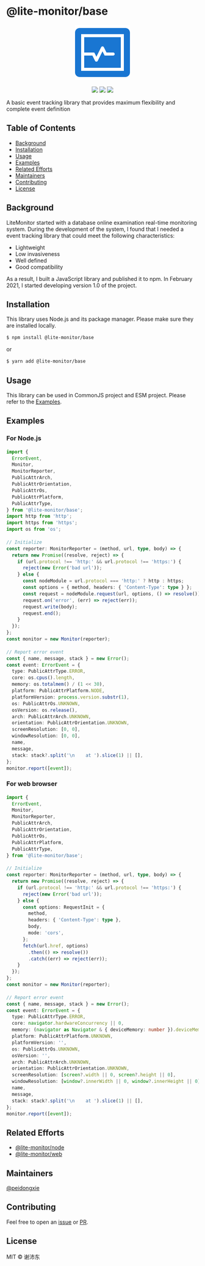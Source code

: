 # @lite-monitor/base

<p align="center">
  <img src="https://raw.githubusercontent.com/peidongxie/lite-monitor/main/packages/frontend/public/logo.png">
</p>
<p align="center">
  <img src="https://img.shields.io/github/license/peidongxie/lite-monitor" />
  <img src="https://img.shields.io/github/package-json/v/peidongxie/lite-monitor" />
  <img src="https://img.shields.io/npm/v/@lite-monitor/base" />
</p>

A basic event tracking library that provides maximum flexibility and complete event definition

## Table of Contents

- [Background](#background)
- [Installation](#installation)
- [Usage](#usage)
- [Examples](#examples)
- [Related Efforts](#related-efforts)
- [Maintainers](#maintainers)
- [Contributing](#contributing)
- [License](#license)

## Background

LiteMonitor started with a database online examination real-time monitoring system. During the development of the system, I found that I needed a event tracking library that could meet the following characteristics:

- Lightweight
- Low invasiveness
- Well defined
- Good compatibility

As a result, I built a JavaScript library and published it to npm. In February 2021, I started developing version 1.0 of the project.

## Installation

This library uses Node.js and its package manager. Please make sure they are installed locally.

```sh
$ npm install @lite-monitor/base
```

or

```sh
$ yarn add @lite-monitor/base
```

## Usage

This library can be used in CommonJS project and ESM project. Please refer to the [Examples](#examples).

## Examples

### For Node.js

```typescript
import {
  ErrorEvent,
  Monitor,
  MonitorReporter,
  PublicAttrArch,
  PublicAttrOrientation,
  PublicAttrOs,
  PublicAttrPlatform,
  PublicAttrType,
} from '@lite-monitor/base';
import http from 'http';
import https from 'https';
import os from 'os';

// Initialize
const reporter: MonitorReporter = (method, url, type, body) => {
  return new Promise((resolve, reject) => {
    if (url.protocol !== 'http:' && url.protocol !== 'https:') {
      reject(new Error('bad url'));
    } else {
      const nodeModule = url.protocol === 'http:' ? http : https;
      const options = { method, headers: { 'Content-Type': type } };
      const request = nodeModule.request(url, options, () => resolve());
      request.on('error', (err) => reject(err));
      request.write(body);
      request.end();
    }
  });
};
const monitor = new Monitor(reporter);

// Report error event
const { name, message, stack } = new Error();
const event: ErrorEvent = {
  type: PublicAttrType.ERROR,
  core: os.cpus().length,
  memory: os.totalmem() / (1 << 30),
  platform: PublicAttrPlatform.NODE,
  platformVersion: process.version.substr(1),
  os: PublicAttrOs.UNKNOWN,
  osVersion: os.release(),
  arch: PublicAttrArch.UNKNOWN,
  orientation: PublicAttrOrientation.UNKNOWN,
  screenResolution: [0, 0],
  windowResolution: [0, 0],
  name,
  message,
  stack: stack?.split('\n    at ').slice(1) || [],
};
monitor.report([event]);
```

### For web browser

```typescript
import {
  ErrorEvent,
  Monitor,
  MonitorReporter,
  PublicAttrArch,
  PublicAttrOrientation,
  PublicAttrOs,
  PublicAttrPlatform,
  PublicAttrType,
} from '@lite-monitor/base';

// Initialize
const reporter: MonitorReporter = (method, url, type, body) => {
  return new Promise((resolve, reject) => {
    if (url.protocol !== 'http:' && url.protocol !== 'https:') {
      reject(new Error('bad url'));
    } else {
      const options: RequestInit = {
        method,
        headers: { 'Content-Type': type },
        body,
        mode: 'cors',
      };
      fetch(url.href, options)
        .then(() => resolve())
        .catch((err) => reject(err));
    }
  });
};
const monitor = new Monitor(reporter);

// Report error event
const { name, message, stack } = new Error();
const event: ErrorEvent = {
  type: PublicAttrType.ERROR,
  core: navigator.hardwareConcurrency || 0,
  memory: (navigator as Navigator & { deviceMemory: number }).deviceMemory || 0,
  platform: PublicAttrPlatform.UNKNOWN,
  platformVersion: '',
  os: PublicAttrOs.UNKNOWN,
  osVersion: '',
  arch: PublicAttrArch.UNKNOWN,
  orientation: PublicAttrOrientation.UNKNOWN,
  screenResolution: [screen?.width || 0, screen?.height || 0],
  windowResolution: [window?.innerWidth || 0, window?.innerHeight || 0],
  name,
  message,
  stack: stack?.split('\n    at ').slice(1) || [],
};
monitor.report([event]);
```

## Related Efforts

- [@lite-monitor/node](https://github.com/peidongxie/lite-monitor/tree/main/packages/lite-monitor-node)
- [@lite-monitor/web](https://github.com/peidongxie/lite-monitor/tree/main/packages/lite-monitor-web)

## Maintainers

[@peidongxie](https://github.com/peidongxie)

## Contributing

Feel free to open an [issue](https://github.com/peidongxie/lite-monitor/issues/new) or [PR](https://github.com/peidongxie/lite-monitor/compare).

## License

MIT © 谢沛东

